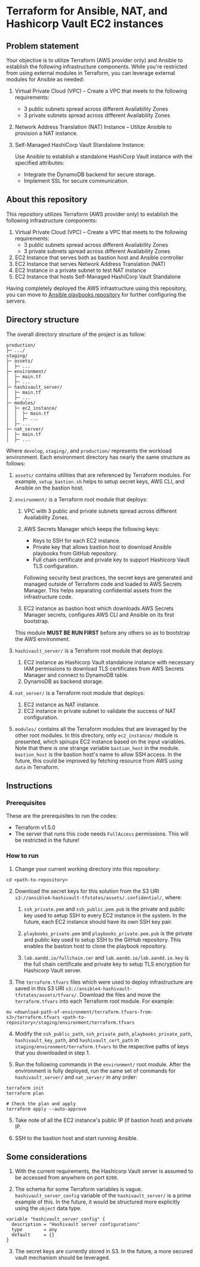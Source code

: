 # Terraform for Ansible, NAT, and Hashicorp Vault EC2 instances

## Problem statement

Your objective is to utilize Terraform (AWS provider only) and Ansible to establish the following infrastructure components. While you're
restricted from using external modules in Terraform, you can leverage external modules for Ansible as needed:

1. Virtual Private Cloud (VPC) – Create a VPC that meets to the following requirements:
   - 3 public subnets spread across different Availability Zones
   - 3 private subnets spread across different Availability Zones
2. Network Address Translation (NAT) Instance – Utilize Ansible to provision a NAT instance.
3. Self-Managed HashiCorp Vault Standalone Instance:

   Use Ansible to establish a standalone HashiCorp Vault instance with the specified attributes:

   - Integrate the DynamoDB backend for secure storage.
   - Implement SSL for secure communication.

## About this repository

This repository utilizes Terraform (AWS provider only) to establish the following infrastructure components:

1. Virtual Private Cloud (VPC) – Create a VPC that meets to the following requirements:
   - 3 public subnets spread across different Availability Zones
   - 3 private subnets spread across different Availability Zones
2. EC2 Instance that serves both as bastion host and Ansible controller
3. EC2 Instance that serves Network Address Translation (NAT)
4. EC2 Instance in a private subnet to test NAT instance
5. EC2 Instance that hosts Self-Managed HashiCorp Vault Standalone

Having completely deployed the AWS infrastructure using this repository, you can move to [Ansible playbooks repository](https://github.com/gitHub882000/ansible4-hashivault-playbooks) for further configuring the servers.

## Directory structure

The overall directory structure of the project is as follow:

```
production/
├─ .../
staging/
├─ assets/
│  ├─ ...
├─ environment/
│  ├─ main.tf
│  ├─ ...
├─ hashivault_server/
│  ├─ main.tf
│  ├─ ...
├─ modules/
│  ├─ ec2_instance/
│  │  ├─ main.tf
│  │  ├─ ...
│  ├─ ...
├─ nat_server/
│  ├─ main.tf
│  ├─ ...
```

Where `develop`, `staging/`, and `production/` represents the workload environment. Each environment directory has nearly the same structure as follows:

1. `assets/` contains utilities that are referenced by Terraform modules. For example, `setup_bastion.sh` helps to setup secret keys, AWS CLI, and Ansible on the bastion host.
2. `environment/` is a Terraform root module that deploys:

   1. VPC with 3 public and private subnets spread across different Availability Zones.
   2. AWS Secrets Manager which keeps the following keys:

      - Keys to SSH for each EC2 instance.
      - Private key that allows bastion host to download Ansible playbooks from GitHub repository.
      - Full chain certificate and private key to support Hashicorp Vault TLS configuration.

      Following security best practices, the secret keys are generated and managed outside of Terraform code and loaded to AWS Secrets Manager. This helps separating confidential assets from the infrastructure code.

   3. EC2 instance as bastion host which downloads AWS Secrets Manager secrets, configures AWS CLI and Ansible on its first bootstrap.

   This module **MUST BE RUN FIRST** before any others so as to bootstrap the AWS environment.

3. `hashivault_server/` is a Terraform root module that deploys:

   1. EC2 instance as Hashicorp Vault standalone instance with necessary IAM permissions to download TLS certificates from AWS Secrets Manager and connect to DynamoDB table.
   2. DynamoDB as backend storage.

4. `nat_server/` is a Terraform root module that deploys:

   1. EC2 instance as NAT instance.
   2. EC2 instance in private subnet to validate the success of NAT configuration.

5. `modules/` contains all the Terraform modules that are leveraged by the other root modules. In this directory, only `ec2_instance/` module is presented, which spinups EC2 instance based on the input variables. Note that there is one strange variable `bastion_host` in the module. `bastion_host` is the bastion host's name to allow SSH access. In the future, this could be improved by fetching resource from AWS using `data` in Terraform.

## Instructions

### Prerequisites

These are the prerequisites to run the codes:

- Terraform v1.5.0
- The server that runs this code needs `FullAccess` permissions. This will be restricted in the future!

### How to run

1. Change your current working directory into this repository:

```
cd <path-to-repository>
```

2. Download the secret keys for this solution from the S3 URI `s3://ansible4-hashivault-tfstates/assets/.confidential/`, where:

   1. `ssh_private.pem` and `ssh_public.pem.pub` is the private and public key used to setup SSH to every EC2 instance in the system. In the future, each EC2 instance should have its own SSH key pair.

   2. `playbooks_private.pem` and `playbooks_private.pem.pub` is the private and public key used to setup SSH to the GitHub repository. This enables the bastion host to clone the playbook repository.

   3. `lab.aandd.io/fullchain.cer` and `lab.aandd.io/lab.aandd.io.key` is the full chain certificate and private key to setup TLS encryption for Hashicorp Vault server.

3. The `terraform.tfvars` files which were used to deploy infrastructure are saved in this S3 URI `s3://ansible4-hashivault-tfstates/assets/tfvars/`. Download the files and move the `terraform.tfvars` into each Terraform root module. For example:

```
mv <download-path-of-environment/terraform.tfvars-from-s3>/terraform.tfvars <path-to-repository>/staging/environment/terraform.tfvars
```

4. Modify the `ssh_public_path`, `ssh_private_path`, `playbooks_private_path`, `hashivault_key_path`, and `hashivault_cert_path` in `staging/environment/terraform.tfvars` to the respective paths of keys that you downloaded in step 1.

5. Run the following commands in the `environment/` root module. After the environment is fully deployed, run the same set of commands for `hashivault_server/` and `nat_server/` in any order:

```
terraform init
terraform plan

# Check the plan and apply
terraform apply --auto-approve
```

5. Take note of all the EC2 instance's public IP (if bastion host) and private IP.

6. SSH to the bastion host and start running Ansible.

## Some considerations

1. With the current requirements, the Hashicorp Vault server is assumed to be accessed from anywhere on port `8200`.

2. The schema for some Terraform variables is vague. `hashivault_server_config` variable of the `hashivault_server/` is a prime example of this. In the future, it would be structured more explicitly using the `object` data type.

```
variable "hashivault_server_config" {
  description = "Hashivault server configurations"
  type        = any
  default     = {}
}
```

3. The secret keys are currently stored in S3. In the future, a more secured vault mechanism should be leveraged.
